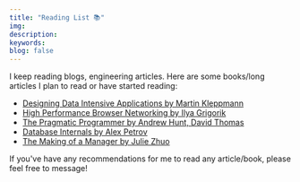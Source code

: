 ```yaml
---
title: "Reading List 📚"
img:
description:
keywords:
blog: false
---
```


I keep reading blogs, engineering articles. Here are some books/long articles I plan to read or have started reading:

- [Designing Data Intensive Applications by Martin Kleppmann](https://www.oreilly.com/library/view/designing-data-intensive-applications/9781491903063/)
- [High Performance Browser Networking by Ilya Grigorik](https://hpbn.co/)
- [The Pragmatic Programmer by Andrew Hunt, David Thomas](https://www.amazon.com/Pragmatic-Programmer-Journeyman-Master/dp/020161622X)
- [Database Internals by Alex Petrov](https://www.oreilly.com/library/view/database-internals/9781492040330/)
- [The Making of a Manager by Julie Zhuo](https://www.amazon.in/Making-Manager-What-Everyone-Looks/dp/0753552892)

If you've have any recommendations for me to read any article/book, please feel free to message!
